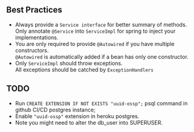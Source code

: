 ## Best Practices
- Always provide a `Service interface` for better summary of methods.  
Only annotate `@Service` into `ServiceImpl` for spring to inject your implementations. 
- You are only required to provide `@Autowired` if you have multiple constructors.  
`@Autowired` is automatically added if a bean has only one constructor. 
- Only `ServiceImpl` should throw exceptions.  
All exceptions should be catched by `ExceptionHandlers`

## TODO
- Run `CREATE EXTENSION IF NOT EXISTS "uuid-ossp";` psql command in github CI/CD postgres instance;
- Enable `"uuid-ossp"` extension in heroku postgres.
- Note you might need to alter the db_user into SUPERUSER.